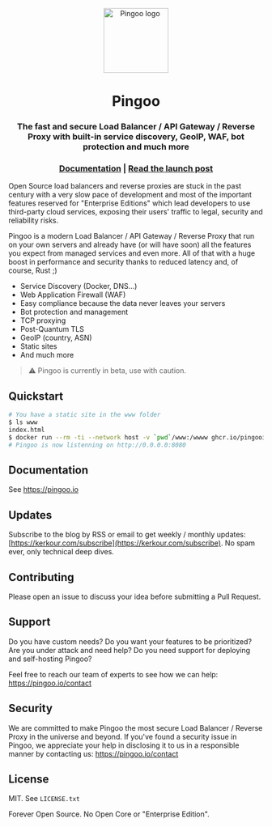 <p align="center">
  <a href="https://pingoo.io" target="_blank" rel="noopener"><img alt="Pingoo logo" src="https://pingoo.io/icon-256.png" height="128" /></a>
  <h1 align="center">Pingoo</h1>
  <h3 align="center">The fast and secure Load Balancer / API Gateway / Reverse Proxy with built-in service discovery, GeoIP, WAF, bot protection and much more</h3>
  <h3 align="center">
    <a href="https://pingoo.io">Documentation</a> | <a href="https://kerkour.com/announcing-pingoo">Read the launch post</a>
  </h3>
</p>

Open Source load balancers and reverse proxies are stuck in the past century with a very slow pace of development and most of the important features reserved for "Enterprise Editions" which lead developers to use third-party cloud services, exposing their users' traffic to legal, security and reliability risks.

Pingoo is a modern Load Balancer / API Gateway / Reverse Proxy that run on your own servers and already have (or will have soon) all the features you expect from managed services and even more. All of that with a huge boost in performance and security thanks to reduced latency and, of course, Rust ;)

* Service Discovery (Docker, DNS...)
* Web Application Firewall (WAF)
* Easy compliance because the data never leaves your servers
* Bot protection and management
* TCP proxying
* Post-Quantum TLS
* GeoIP (country, ASN)
* Static sites
* And much more

> ⚠️ Pingoo is currently in beta, use with caution.

## Quickstart

```bash
# You have a static site in the www folder
$ ls www
index.html
$ docker run --rm -ti --network host -v `pwd`/www:/wwww ghcr.io/pingooio/pingoo
# Pingoo is now listenning on http://0.0.0.0:8080
```

## Documentation

See https://pingoo.io


## Updates

Subscribe to the blog by RSS or email to get weekly / monthly updates: [https://kerkour.com/subscribe](https://kerkour.com/subscribe). No spam ever, only technical deep dives.


## Contributing

Please open an issue to discuss your idea before submitting a Pull Request.


## Support

Do you have custom needs? Do you want your features to be prioritized? Are you under attack and need help? Do you need support for deploying and self-hosting Pingoo?

Feel free to reach our team of experts to see how we can help: https://pingoo.io/contact


## Security

We are committed to make Pingoo the most secure Load Balancer / Reverse Proxy in the universe and beyond. If you've found a security issue in Pingoo, we appreciate your help in disclosing it to us in a responsible manner by contacting us: https://pingoo.io/contact


## License

MIT. See `LICENSE.txt`

Forever Open Source. No Open Core or "Enterprise Edition".

